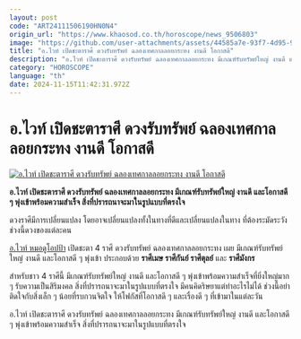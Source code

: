 ```yaml
---
layout: post
code: "ART24111506190HN0N4"
origin_url: "https://www.khaosod.co.th/horoscope/news_9506803"
image: "https://github.com/user-attachments/assets/44585a7e-93f7-4d95-9b97-5fe8eb79d4c1"
title: "อ.ไวท์ เปิดชะตาราศี ดวงรับทรัพย์ ฉลองเทศกาลลอยกระทง งานดี โอกาสดี"
description: "อ.ไวท์ เปิดชะตาราศี ดวงรับทรัพย์ ฉลองเทศกาลลอยกระทง มีเกณฑ์รับทรัพย์ใหญ่ งานดี และโอกาสดี ๆ พุ่งเข้าพร้อมความสำเร็จ สิ่งที่ปรารถนาจะมาในรูปแบบที่ตรงใจ"
category: "HOROSCOPE"
language: "th"
date: 2024-11-15T11:42:31.972Z
---
```


# อ.ไวท์ เปิดชะตาราศี ดวงรับทรัพย์ ฉลองเทศกาลลอยกระทง งานดี โอกาสดี

[![อ.ไวท์ เปิดชะตาราศี ดวงรับทรัพย์ ฉลองเทศกาลลอยกระทง งานดี โอกาสดี](https://www.khaosod.co.th/wpapp/uploads/2024/11/Horoscope-8.jpg "อ.ไวท์ เปิดชะตาราศี ดวงรับทรัพย์ ฉลองเทศกาลลอยกระทง งานดี โอกาสดี")](https://www.khaosod.co.th/wpapp/uploads/2024/11/Horoscope-8.jpg)

**อ.ไวท์ เปิดชะตาราศี ดวงรับทรัพย์ ฉลองเทศกาลลอยกระทง มีเกณฑ์รับทรัพย์ใหญ่ งานดี และโอกาสดี ๆ พุ่งเข้าพร้อมความสำเร็จ สิ่งที่ปรารถนาจะมาในรูปแบบที่ตรงใจ**

ดวงราศีมีการเปลี่ยนแปลง โดยอาจเปลี่ยนแปลงทั้งในทางที่ดีและเปลี่ยนแปลงในทาง ที่ต้องระมัดระวังช่วงนี้ดวงของแต่ละคน

[อ.ไวท์ หมอดูโอปป้า](https://www.facebook.com/photo?fbid=963901118464255&set=a.204741691046872&locale=th_TH) เปิดชะตา 4 ราศี ดวงรับทรัพย์ ฉลองเทศกาลลอยกระทง เผย มีเกณฑ์รับทรัพย์ใหญ่ งานดี และโอกาสดี ๆ พุ่งเข้า ประกอบด้วย **ราศีเมษ ราศีกันย์ ราศีตุลย์** และ **ราศีมังกร**

สำหรับชาว 4 ราศีนี้ มีเกณฑ์รับทรัพย์ใหญ่ งานดี และโอกาสดี ๆ พุ่งเข้าพร้อมความสำเร็จที่ยิ่งใหญ่มาก ๆ รับความเป็นสิริมงคล สิ่งที่ปรารถนาจะมาในรูปแบบที่ตรงใจ มีคนคิดริษยาแต่ทำอะไรไม่ได้ ช่วงนี้อย่าติดใจกับสิ่งเล็ก ๆ น้อยที่รบกวนจิตใจ ให้โฟกัสที่โอกาสดี ๆ และเรื่องดี ๆ ที่เข้ามาในแต่ละวัน

อ.ไวท์ เปิดชะตาราศี ดวงรับทรัพย์ ฉลองเทศกาลลอยกระทง มีเกณฑ์รับทรัพย์ใหญ่ งานดี และโอกาสดี ๆ พุ่งเข้าพร้อมความสำเร็จ สิ่งที่ปรารถนาจะมาในรูปแบบที่ตรงใจ